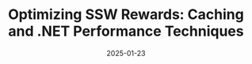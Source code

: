 ---
title: "Optimizing SSW Rewards: Caching and .NET Performance Techniques"
date: "2025-01-23"
presenter: "Jernej Kavka (JK)"
summary: "Jernej Kavka tackles severe performance bottlenecks in the SSW Rewards system by refactoring SQL queries and implementing a robust caching layer. He explains how high CPU usage and timeouts on the SQL Server were alleviated through in-memory caching, selective data retrieval, and concurrency locks—ultimately speeding up the leaderboard functionality by hundreds of times. Jernej also previews how hybrid caching in .NET 10 could further streamline and future-proof the solution."
tags: ["Performance", "Caching", ".NET", "SQL", "Optimization", "Leaderboards", "In-Memory Caching", "Hybrid Cache"]
githubRepo: "https://github.com/SSWConsulting/SSW.Rewards.Mobile"
videoUrl: "https://sswcom-my.sharepoint.com/:v:/r/personal/samwagner_ssw_com_au/Documents/Recordings/%F0%9F%8E%B1%20Knowledge%20sharing%20-%20Brook,%20JK%20and%20Luke%20%F0%9F%A7%A0-20250123_125107-Meeting%20Recording.mp4?csf=1&web=1&e=Kmyll1&nav=eyJyZWZlcnJhbEluZm8iOnsicmVmZXJyYWxBcHAiOiJTdHJlYW1XZWJBcHAiLCJyZWZlcnJhbFZpZXciOiJTaGFyZURpYWxvZy1MaW5rIiwicmVmZXJyYWxBcHBQbGF0Zm9ybSI6IldlYiIsInJlZmVycmFsTW9kZSI6InZpZXcifX0%3D"
---